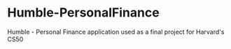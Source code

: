 # Humble-PersonalFinance
Humble - Personal Finance application used as a final project for Harvard's CS50
